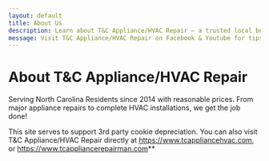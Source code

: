 ```yaml
---
layout: default
title: About Us
description: Learn about T&C Appliance/HVAC Repair — a trusted local business proudly serving North Carolina Residents from Burlington, NC to Durham, NC. and Surrounding areas.
message: Visit T&C Appliance/HVAC Repair on Facebook & Youtube for tips & tricks! or, Visit Our Website to Book Online 24/7
---
```


#  About T&C Appliance/HVAC Repair

Serving North Carolina Residents since 2014 with reasonable prices.  From major appliance repairs to complete HVAC installations, we get the job done!

This site serves to support 3rd party cookie depreciation. You can also visit T&C Appliance/HVAC Repair directly at https://www.tcappliancehvac.com, or https://www.tcappliancerepairman.com**




